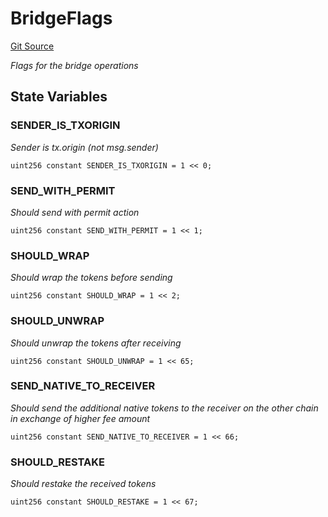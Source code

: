 # BridgeFlags
[Git Source](https://github.com/ambrosus/token-bridge/blob/c9e5c0649869e1d0d7d463cf7e74634fda87430d/contracts/interface/BridgeTypes.sol)

*Flags for the bridge operations*


## State Variables
### SENDER_IS_TXORIGIN
*Sender is tx.origin (not msg.sender)*


```solidity
uint256 constant SENDER_IS_TXORIGIN = 1 << 0;
```


### SEND_WITH_PERMIT
*Should send with permit action*


```solidity
uint256 constant SEND_WITH_PERMIT = 1 << 1;
```


### SHOULD_WRAP
*Should wrap the tokens before sending*


```solidity
uint256 constant SHOULD_WRAP = 1 << 2;
```


### SHOULD_UNWRAP
*Should unwrap the tokens after receiving*


```solidity
uint256 constant SHOULD_UNWRAP = 1 << 65;
```


### SEND_NATIVE_TO_RECEIVER
*Should send the additional native tokens to the receiver on the other chain in exchange of higher fee amount*


```solidity
uint256 constant SEND_NATIVE_TO_RECEIVER = 1 << 66;
```


### SHOULD_RESTAKE
*Should restake the received tokens*


```solidity
uint256 constant SHOULD_RESTAKE = 1 << 67;
```


